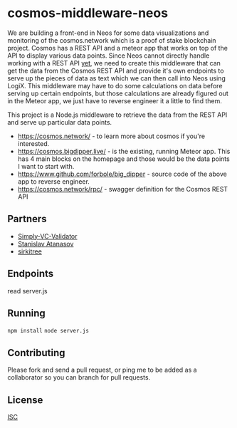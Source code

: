 # cosmos-middleware-neos

We are building a front-end in Neos for some data visualizations and monitoring of the cosmos.network which is a proof of stake blockchain project. Cosmos has a REST API and a meteor app that works on top of the API to display various data points. Since Neos cannot directly handle working with a REST API [yet](https://github.com/Frooxius/NeosPublic/issues/222), we need to create this middleware that can get the data from the Cosmos REST API and provide it's own endpoints to serve up the pieces of data as text which we can then call into Neos using LogiX. This middleware may have to do some calculations on data before serving up certain endpoints, but those calculations are already figured out in the Meteor app, we just have to reverse engineer it a little to find them.

This project is a Node.js middleware to retrieve the data from the REST API and serve up particular data points.

- https://cosmos.network/ - to learn more about cosmos if you're interested.
- https://cosmos.bigdipper.live/ - is the existing, running Meteor app. This has 4 main blocks on the homepage and those would be the data points I want to start with.
- https://www.github.com/forbole/big_dipper - source code of the above app to reverse engineer.
- https://cosmos.network/rpc/ - swagger definition for the Cosmos REST API

## Partners
- [Simply-VC-Validator](http://www.simply-vc.com.mt/)
- [Stanislav Atanasov](https://github.com/satanasov)
- [sirkitree](https://github.com/sirkitree)

## Endpoints
read server.js

## Running
`npm install`
`node server.js`

## Contributing
Please fork and send a pull request, or ping me to be added as a collaborator so you can branch for pull requests.

## License
[ISC](https://opensource.org/licenses/ISC)
